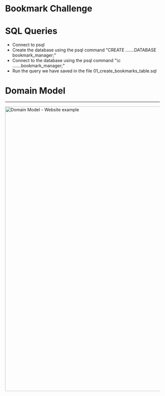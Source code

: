 # Bookmark Challenge 


# SQL Queries

* Connect to psql
* Create the database using the psql command "CREATE .......DATABASE bookmark_manager;"
* Connect to the database using the psql command "\c .......bookmark_manager;"
* Run the query we have saved in the file 01_create_bookmarks_table.sql

# Domain Model 

***

<img width="925" alt="Domain Model - Website example " src="https://user-images.githubusercontent.com/54316167/133464675-558c8a70-e31a-406a-b350-744b22b47b53.png">